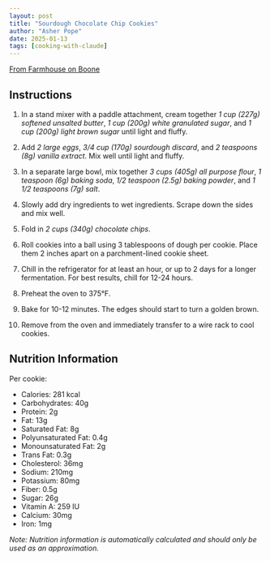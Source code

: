 ```yaml
---
layout: post
title: "Sourdough Chocolate Chip Cookies"
author: "Asher Pope"
date: 2025-01-13
tags: [cooking-with-claude]
---
```


[From Farmhouse on Boone](https://www.farmhouseonboone.com/sourdough-chocolate-chip-cookies/)

## Instructions

1. In a stand mixer with a paddle attachment, cream together *1 cup (227g) softened unsalted butter*, *1 cup (200g) white granulated sugar*, and *1 cup (200g) light brown sugar* until light and fluffy.

2. Add *2 large eggs*, *3/4 cup (170g) sourdough discard*, and *2 teaspoons (8g) vanilla extract*. Mix well until light and fluffy.

3. In a separate large bowl, mix together *3 cups (405g) all purpose flour*, *1 teaspoon (6g) baking soda*, *1/2 teaspoon (2.5g) baking powder*, and *1 1/2 teaspoons (7g) salt*.

4. Slowly add dry ingredients to wet ingredients. Scrape down the sides and mix well.

5. Fold in *2 cups (340g) chocolate chips*.

6. Roll cookies into a ball using 3 tablespoons of dough per cookie. Place them 2 inches apart on a parchment-lined cookie sheet.

7. Chill in the refrigerator for at least an hour, or up to 2 days for a longer fermentation. For best results, chill for 12-24 hours.

8. Preheat the oven to 375°F.

9. Bake for 10-12 minutes. The edges should start to turn a golden brown.

10. Remove from the oven and immediately transfer to a wire rack to cool cookies.

## Nutrition Information
Per cookie:
- Calories: 281 kcal
- Carbohydrates: 40g
- Protein: 2g
- Fat: 13g
- Saturated Fat: 8g
- Polyunsaturated Fat: 0.4g
- Monounsaturated Fat: 2g
- Trans Fat: 0.3g
- Cholesterol: 36mg
- Sodium: 210mg
- Potassium: 80mg
- Fiber: 0.5g
- Sugar: 26g
- Vitamin A: 259 IU
- Calcium: 30mg
- Iron: 1mg

*Note: Nutrition information is automatically calculated and should only be used as an approximation.*​​​​​​​​​​​​​​​​